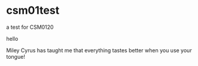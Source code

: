 csm01test
=========

a test for CSM0120

hello

Miley Cyrus has taught me that everything tastes better when you use your tongue! 
